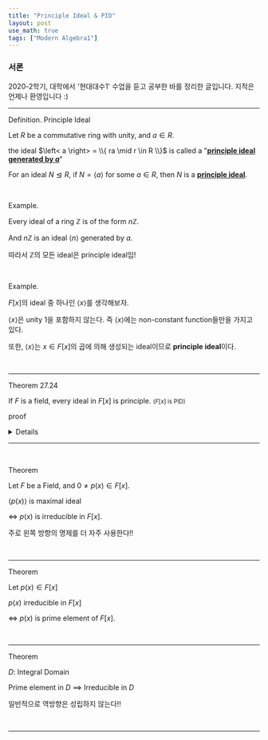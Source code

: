 ```yaml
---
title: "Principle Ideal & PID"
layout: post
use_math: true
tags: ["Modern Algebra1"]
---
```


### 서론
2020-2학기, 대학에서 '현대대수1' 수업을 듣고 공부한 바를 정리한 글입니다. 지적은 언제나 환영입니다 :)

<hr>

<span class="statement-title">Definition.</span> Principle Ideal<br>

<div class="statement" markdown="1">

Let $R$ be a commutative ring with unity, and $a \in R$.

the ideal $\left< a \right> = \\{ ra \mid r \in R \\}$ is called a "**<u>principle ideal generated by $a$</u>**"

For an ideal $N \trianglelefteq R$, if $N = \left< a \right>$ for some $a \in R$, then $N$ is a **<u>principle ideal</u>**.

</div>

<br>

<span class="statement-title">Example.</span><br>

Every ideal of a ring $\mathbb{Z}$ is of the form $n\mathbb{Z}$.

And $n\mathbb{Z}$ is an ideal $\left< n \right>$ generated by $a$.

따라서 $\mathbb{Z}$의 모든 ideal은 principle ideal임!

<br>

<span class="statement-title">Example.</span><br>

$F[x]$의 ideal 중 하나인 $\left< x \right>$를 생각해보자.

$\left< x \right>$은 unity $1$을 포함하지 않는다. 즉 $\left< x \right>$에는 non-constant function들만을 가지고 있다.

또한, $\left< x \right>$는 $x \in F[x]$의 곱에 의해 생성되는 ideal이므로 **principle ideal**이다.

<br>
<hr>

<span class="statement-title">Theorem 27.24</span><br>

<div class="statement" markdown="1">

If $F$ is a field, every ideal in $F[x]$ is principle. <small>($F[x]$ is PID)</small>

</div>

<span class="statement-title">proof</span><br>

<details>
<div class="math-statement" markdown="1">

Let $N \trianglelefteq F[x]$. 

**(Case 1)**

If $N = \\{ 0 \\}$, then $N = \left< 0 \right>$.


<br>

Supp. $N \ne 0$, and let $g(x) \ne 0 \in N$ with minimal degree in $N$.

**(Case 2)** $\deg g(x) = 0$

Then, $g(x) \in F$ is a constant function. 그리고 $N$이 group이므로 $N$은 상수함수들의 집합이다. 따라서 $N = \left< 1 \right>$

따라서 Ideal인 $N$에 대해 $1 \in N$이므로 앞에서 보인 정리에 의해 $N = F[x]$이다.

<div class="statement" markdown="1">

($N = F[x]$이라는게 말이 되나 근데??)

ㄴ Yes! 잘 생각해보니까 말이 된다. ideal $N$을 애초에 $F[x]$로 잡으면 $N = F[x]$가 된다.

Q. 그런데 $\left< 1 \right> = F[x]$인 걸까?

A. $\left< 1 \right>$을 cyclic group의 notation과 헷갈린 것 같다.

$\left< 1 \right>$는

$$
\left< 1 \right> = \{ f(x) \cdot 1 \mid f(x) \in F[x] \}
$$

이므로 $\left< 1 \right> = F[x]$가 된다.

</div>

<br>

**(Case 3)** $\deg g(x) \ge 1$

let $\forall \; f(x) \in N$. 

then, by "Division algorithm" $f(x) = g(x) q(x) + r(x)$ where $r(x) = 0$ or $\deg r(x) < \deg g(x)$.

$f(x), g(x) \in N$이므로 ideal $N$의 정의에 따라 $f(x) - g(x)q(x) = r(x) \in N$이다. <br>
($q(x) \in F[x]$에 대해 $N \cdot q(x) \subseteq N$이다. 따라서 $g(x) q(x) \in N$이다.)

$g(x)$는 정의상 $N$의 non-zero minimal degree elt이므로 $r(x) \in N$라면, $r(x) = 0$이 되어야 한다.

따라서 $f(x) = g(x) q(x)$이고, 이것은 $N = \left< g(x) \right>$를 의미한다.

</div>
</details>

<hr>
<br>

<span class="statement-title">Theorem </span><br>

<div class="statement" markdown="1">

Let $F$ be a Field, and $0 \ne p(x) \in F[x]$.

$\left< p(x) \right>$ is maximal ideal

$\iff$ $p(x)$ is irreducible in $F[x]$.

</div>

주로 왼쪽 방향의 명제를 더 자주 사용한다!!

<br>
<hr>

<span class="statement-title">Theorem</span><br>

<div class="statement" markdown="1">

Let $p(x) \in F[x]$

$p(x)$ irreducible in $F[x]$

$\iff$ $p(x)$ is prime element of $F[x]$.

</div>

<br>
<hr>

<span class="statement-title">Theorem</span><br>

<div class="statement" markdown="1">

$D$: Integral Domain

Prime element in $D$ $\implies$ Irreducible in $D$

일반적으로 역방향은 성립하지 않는다!!

</div>

<br>
<hr>